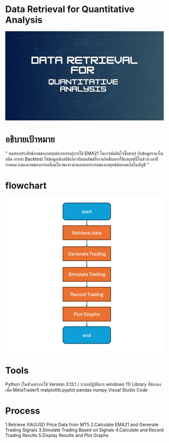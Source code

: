 
# Data Retrieval for Quantitative Analysis

![head](images/head.jpg)


# อธิบายเป้าหมาย

" ทดสอบประสิทธิภาพของกลยุทธ์การเทรด(การใช้ EMA21 ในการตัดสินใจซื้อขาย) กับข้อมูลราคาในอดีต การทำ Backtest 
ให้ข้อมูลเชิงสถิติเกี่ยวกับผลลัพธ์ที่อาจเกิดขึ้นหากใช้กลยุทธ์นี้ในช่วงเวลาที่กำหนด
แสดงภาพของการเคลื่อนไหวของราคาและผลกระทบของกลยุทธ์ต่อยอดเงินในบัญชี "

# flowchart

![flow](images/flow.png)


# Tools
Python (ในตัวอย่างจะใช้ Version 3.13.1 / ระบบปฏิบัติการ windows 11)
Library ที่ต้องลงเพิ่ม
 MetaTrader5 
 matplotlib.pyplot 
 pandas 
 numpy 
Visual Studio Code

# Process

1.Retrieve XAUUSD Price Data from MT5
2.Calculate EMA21 and Generate Trading Signals
3.Simulate Trading Based on Signals
4.Calculate and Record Trading Results
5.Display Results and Plot Graphs


